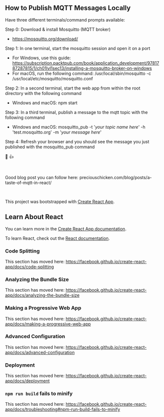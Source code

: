 ## How to Publish MQTT Messages Locally

Have three different terminals/command prompts available:

Step 0: Download & install Mosquitto (MQTT broker)
- https://mosquitto.org/download/

Step 1: In one terminal, start the mosquitto session and open it on a port
- For Windows, use this guide: https://subscription.packtpub.com/book/application_development/9781787287815/1/ch01lvl1sec13/installing-a-mosquitto-broker-on-windows
- For macOS, run the following command: /usr/local/sbin/mosquitto -c /usr/local/etc/mosquitto/mosquitto.conf

Step 2: In a second terminal, start the web app from within the root directory with the following command
- Windows and macOS: npm start

Step 3: In a third terminal, publish a message to the mqtt topic with the following command
- Windows and macOS: mosquitto_pub -t '*your topic name here*' -h 'test.mosquitto.org' -m '*your message here*'

Step 4: Refresh your browser and you should see the message you just published with the mosquitto_pub command

🥳   👍


<br />

Good blog post you can follow here: preciouschicken.com/blog/posts/a-taste-of-mqtt-in-react/


<br />


This project was bootstrapped with [Create React App](https://github.com/facebook/create-react-app).

## Learn About React

You can learn more in the [Create React App documentation](https://facebook.github.io/create-react-app/docs/getting-started).

To learn React, check out the [React documentation](https://reactjs.org/).

### Code Splitting

This section has moved here: https://facebook.github.io/create-react-app/docs/code-splitting

### Analyzing the Bundle Size

This section has moved here: https://facebook.github.io/create-react-app/docs/analyzing-the-bundle-size

### Making a Progressive Web App

This section has moved here: https://facebook.github.io/create-react-app/docs/making-a-progressive-web-app

### Advanced Configuration

This section has moved here: https://facebook.github.io/create-react-app/docs/advanced-configuration

### Deployment

This section has moved here: https://facebook.github.io/create-react-app/docs/deployment

### `npm run build` fails to minify

This section has moved here: https://facebook.github.io/create-react-app/docs/troubleshooting#npm-run-build-fails-to-minify

